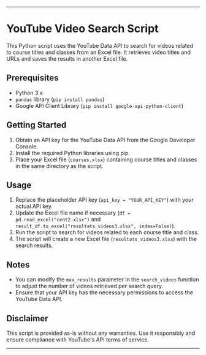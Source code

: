 

---

# YouTube Video Search Script

This Python script uses the YouTube Data API to search for videos related to course titles and classes from an Excel file. It retrieves video titles and URLs and saves the results in another Excel file.

## Prerequisites

- Python 3.x
- `pandas` library (`pip install pandas`)
- Google API Client Library (`pip install google-api-python-client`)

## Getting Started

1. Obtain an API key for the YouTube Data API from the Google Developer Console.
2. Install the required Python libraries using pip.
3. Place your Excel file (`courses.xlsx`) containing course titles and classes in the same directory as the script.

## Usage

1. Replace the placeholder API key (`api_key = "YOUR_API_KEY"`) with your actual API key.
2. Update the Excel file name if necessary (`df = pd.read_excel("cent2.xlsx")` and `result_df.to_excel("resultats_videos3.xlsx", index=False)`).
3. Run the script to search for videos related to each course title and class.
4. The script will create a new Excel file (`resultats_videos3.xlsx`) with the search results.

## Notes

- You can modify the `max_results` parameter in the `search_videos` function to adjust the number of videos retrieved per search query.
- Ensure that your API key has the necessary permissions to access the YouTube Data API.

## Disclaimer

This script is provided as-is without any warranties. Use it responsibly and ensure compliance with YouTube's API terms of service.

---
